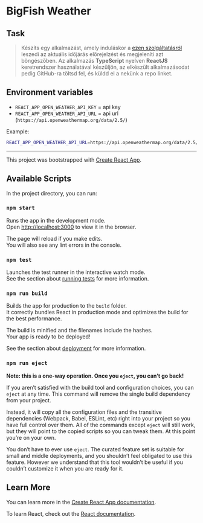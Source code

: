 # BigFish Weather

## Task

> Készíts egy alkalmazást, amely induláskor a [ezen szolgáltatásról](https://openweathermap.org/api) leszedi az aktuális időjárás előrejelzést és megjeleníti azt böngészőben. Az alkalmazás **TypeScript** nyelven **ReactJS** keretrendszer használatával készüljön, az elkészült alkalmazásodat pedig GitHub-ra töltsd fel, és küldd el a nekünk a repo linket.

## Environment variables

- `REACT_APP_OPEN_WEATHER_API_KEY` = api key
- `REACT_APP_OPEN_WEATHER_API_URL` = api url (`https://api.openweathermap.org/data/2.5/`)

Example:

```sh
REACT_APP_OPEN_WEATHER_API_URL=https://api.openweathermap.org/data/2.5/ REACT_APP_OPEN_WEATHER_API_KEY=46d83662bda9212424ffcb89dbb5af32 yarn start
```

---

This project was bootstrapped with [Create React App](https://github.com/facebook/create-react-app).

## Available Scripts

In the project directory, you can run:

### `npm start`

Runs the app in the development mode.<br>
Open [http://localhost:3000](http://localhost:3000) to view it in the browser.

The page will reload if you make edits.<br>
You will also see any lint errors in the console.

### `npm test`

Launches the test runner in the interactive watch mode.<br>
See the section about [running tests](https://facebook.github.io/create-react-app/docs/running-tests) for more information.

### `npm run build`

Builds the app for production to the `build` folder.<br>
It correctly bundles React in production mode and optimizes the build for the best performance.

The build is minified and the filenames include the hashes.<br>
Your app is ready to be deployed!

See the section about [deployment](https://facebook.github.io/create-react-app/docs/deployment) for more information.

### `npm run eject`

**Note: this is a one-way operation. Once you `eject`, you can’t go back!**

If you aren’t satisfied with the build tool and configuration choices, you can `eject` at any time. This command will remove the single build dependency from your project.

Instead, it will copy all the configuration files and the transitive dependencies (Webpack, Babel, ESLint, etc) right into your project so you have full control over them. All of the commands except `eject` will still work, but they will point to the copied scripts so you can tweak them. At this point you’re on your own.

You don’t have to ever use `eject`. The curated feature set is suitable for small and middle deployments, and you shouldn’t feel obligated to use this feature. However we understand that this tool wouldn’t be useful if you couldn’t customize it when you are ready for it.

## Learn More

You can learn more in the [Create React App documentation](https://facebook.github.io/create-react-app/docs/getting-started).

To learn React, check out the [React documentation](https://reactjs.org/).
